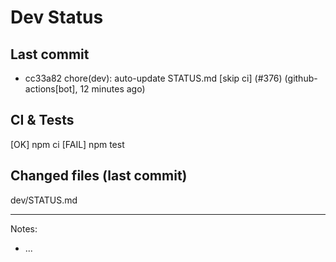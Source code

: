 # Dev Status

## Last commit
- cc33a82 chore(dev): auto-update STATUS.md [skip ci] (#376) (github-actions[bot], 12 minutes ago)
## CI & Tests
[OK] npm ci
[FAIL] npm test

## Changed files (last commit)
dev/STATUS.md

---
Notes:
- ...
